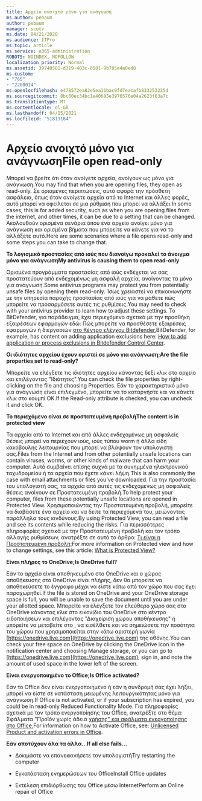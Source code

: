 ```yaml
---
title: Αρχείο ανοιχτό μόνο για ανάγνωση
ms.author: pebaum
author: pebaum
manager: scotv
ms.date: 04/21/2020
ms.audience: ITPro
ms.topic: article
ms.service: o365-administration
ROBOTS: NOINDEX, NOFOLLOW
localization_priority: Normal
ms.assetid: 39748581-d319-403c-8501-9b785e4a0ed8
ms.custom:
- "765"
- "2200014"
ms.openlocfilehash: e478572ea82e5ea11bac9fd7eacafb833253235d
ms.sourcegitcommit: 8bc60ec34bc1e40685e3976576e04a2623f63a7c
ms.translationtype: MT
ms.contentlocale: el-GR
ms.lasthandoff: 04/15/2021
ms.locfileid: "51813184"
---
```

# <a name="file-open-read-only"></a><span data-ttu-id="51d5c-102">Αρχείο ανοιχτό μόνο για ανάγνωση</span><span class="sxs-lookup"><span data-stu-id="51d5c-102">File open read-only</span></span>

<span data-ttu-id="51d5c-103">Μπορεί να βρείτε ότι όταν ανοίγετε αρχεία, ανοίγουν ως μόνο για ανάγνωση.</span><span class="sxs-lookup"><span data-stu-id="51d5c-103">You may find that when you are opening files, they open as read-only.</span></span> <span data-ttu-id="51d5c-104">Σε ορισμένες περιπτώσεις, αυτό αφορά την πρόσθετη ασφάλεια, όπως όταν ανοίγετε αρχεία από το Internet και άλλες φορές, αυτό μπορεί να οφείλεται σε μια ρύθμιση που μπορεί να αλλάξει.</span><span class="sxs-lookup"><span data-stu-id="51d5c-104">In some cases, this is for added security, such as when you are opening files from the internet, and other times, it can be due to a setting that can be changed.</span></span> <span data-ttu-id="51d5c-105">Ακολουθούν ορισμένα σενάρια όπου ένα αρχείο ανοίγει μόνο για ανάγνωση και ορισμένα βήματα που μπορείτε να κάνετε για να το αλλάξετε αυτό.</span><span class="sxs-lookup"><span data-stu-id="51d5c-105">Here are some scenarios where a file opens read-only and some steps you can take to change that.</span></span>
  
 <span data-ttu-id="51d5c-106">**Το λογισμικό προστασίας από ιούς που διανοίγω προκαλεί το άνοιγμα μόνο για ανάγνωση**</span><span class="sxs-lookup"><span data-stu-id="51d5c-106">**My antivirus is causing them to open read-only**</span></span>
  
<span data-ttu-id="51d5c-107">Ορισμένα προγράμματα προστασίας από ιούς ενδέχεται να σας προστατεύουν από ενδεχομένως μη ασφαλή αρχεία, ανοίγοντας τα μόνο για ανάγνωση.</span><span class="sxs-lookup"><span data-stu-id="51d5c-107">Some antivirus programs may protect you from potentially unsafe files by opening them read-only.</span></span> <span data-ttu-id="51d5c-108">Ίσως χρειαστεί να επικοινωνήστε με την υπηρεσία παροχής προστασίας από ιούς για να μάθετε πώς μπορείτε να προσαρμόσετε αυτές τις ρυθμίσεις.</span><span class="sxs-lookup"><span data-stu-id="51d5c-108">You may need to check with your antivirus provider to learn how to adjust these settings.</span></span> <span data-ttu-id="51d5c-109">Το BitDefender, για παράδειγμα, έχει περιεχόμενο σχετικά με την προσθήκη εξαιρέσεων εφαρμογών εδώ: Πώς μπορείτε να προσθέσετε εξαιρέσεις εφαρμογών ή διεργασιών [στο Κέντρο ελέγχου Bitdefender.](https://aka.ms/AA6098i)</span><span class="sxs-lookup"><span data-stu-id="51d5c-109">BitDefender, for example, has content on adding application exclusions here: [How to add application or process exclusions in Bitdefender Control Center](https://aka.ms/AA6098i).</span></span>
  
 <span data-ttu-id="51d5c-110">**Οι ιδιότητες αρχείου έχουν οριστεί σε μόνο για ανάγνωση;**</span><span class="sxs-lookup"><span data-stu-id="51d5c-110">**Are the file properties set to read-only?**</span></span>
  
<span data-ttu-id="51d5c-111">Μπορείτε να ελέγξετε τις ιδιότητες αρχείου κάνοντας δεξί κλικ στο αρχείο και επιλέγοντας "Ιδιότητες".</span><span class="sxs-lookup"><span data-stu-id="51d5c-111">You can check the file properties by right-clicking on the file and choosing Properties.</span></span> <span data-ttu-id="51d5c-112">Εάν το χαρακτηριστικό μόνο για ανάγνωση είναι επιλεγμένο, μπορείτε να το καταργήστε και να κάνετε κλικ στο κουμπί OK.</span><span class="sxs-lookup"><span data-stu-id="51d5c-112">If the Read-only attribute is checked, you can uncheck it and click OK.</span></span>
  
 <span data-ttu-id="51d5c-113">**Το περιεχόμενο είναι σε προστατευμένη προβολή**</span><span class="sxs-lookup"><span data-stu-id="51d5c-113">**The content is in protected view**</span></span>
  
<span data-ttu-id="51d5c-114">Τα αρχεία από το Internet και από άλλες ενδεχομένως μη ασφαλείς θέσεις μπορεί να περιέχουν ιούς, ιούς τύπου worm ή άλλα είδη κακόβουλης λειτουργίας που μπορεί να βλάψουν τον υπολογιστή σας.</span><span class="sxs-lookup"><span data-stu-id="51d5c-114">Files from the Internet and from other potentially unsafe locations can contain viruses, worms, or other kinds of malware that can harm your computer.</span></span> <span data-ttu-id="51d5c-115">Αυτό συμβαίνει επίσης συχνά με τα συνημμένα ηλεκτρονικού ταχυδρομείου ή τα αρχεία που έχετε κάνει λήψη.</span><span class="sxs-lookup"><span data-stu-id="51d5c-115">This is also commonly the case with email attachments or files you've downloaded.</span></span> <span data-ttu-id="51d5c-116">Για την προστασία του υπολογιστή σας, τα αρχεία από αυτές τις ενδεχομένως μη ασφαλείς θέσεις ανοίγουν σε Προστατευμένη προβολή.</span><span class="sxs-lookup"><span data-stu-id="51d5c-116">To help protect your computer, files from these potentially unsafe locations are opened in Protected View.</span></span> <span data-ttu-id="51d5c-117">Χρησιμοποιώντας την Προστατευμένη προβολή, μπορείτε να διαβάσετε ένα αρχείο και να δείτε τα περιεχόμενά του, μειώνοντας παράλληλα τους κινδύνους.</span><span class="sxs-lookup"><span data-stu-id="51d5c-117">By using Protected View, you can read a file and see its contents while reducing the risks.</span></span> <span data-ttu-id="51d5c-118">Για περισσότερες πληροφορίες σχετικά με την Προστατευμένη προβολή και τον τρόπο αλλαγής ρυθμίσεων, ανατρέξτε σε αυτό το άρθρο: [Τι είναι η Προστατευμένη προβολή;](https://support.office.com/article/d6f09ac7-e6b9-4495-8e43-2bbcdbcb6653)</span><span class="sxs-lookup"><span data-stu-id="51d5c-118">For more information on Protected view and how to change settings, see this article: [What is Protected View?](https://support.office.com/article/d6f09ac7-e6b9-4495-8e43-2bbcdbcb6653)</span></span>
  
 <span data-ttu-id="51d5c-119">**Είναι πλήρες το OneDrive;**</span><span class="sxs-lookup"><span data-stu-id="51d5c-119">**Is OneDrive full?**</span></span>
  
<span data-ttu-id="51d5c-120">Εάν το αρχείο είναι αποθηκευμένο στο OneDrive και ο χώρος αποθήκευσης στο OneDrive είναι πλήρης, δεν θα μπορείτε να αποθηκεύσετε το έγγραφο μέχρι να είστε κάτω από τον χώρο που σας έχει παραχωρηθεί.</span><span class="sxs-lookup"><span data-stu-id="51d5c-120">If the file is stored on OneDrive and your OneDrive storage space is full, you will be unable to save the document until you are under your allotted space.</span></span> <span data-ttu-id="51d5c-121">Μπορείτε να ελέγξετε τον ελεύθερο χώρο σας στο OneDrive κάνοντας κλικ στο εικονίδιο του OneDrive στο κέντρο ειδοποιήσεων και επιλέγοντας "Διαχείριση χώρου αποθήκευσης" ή μπορείτε να μεταβείτε στο , να εισέλθετε και να σημειώσετε την ποσότητα του χώρου που χρησιμοποιείται στην κάτω αριστερή γωνία [https://onedrive.live.com](https://onedrive.live.com) της οθόνης.</span><span class="sxs-lookup"><span data-stu-id="51d5c-121">You can check your free space on OneDrive by clicking the OneDrive icon in the notification center and choosing Manage storage, or you can go to [https://onedrive.live.com](https://onedrive.live.com), sign in, and note the amount of used space in the lower left of the screen.</span></span>
  
 <span data-ttu-id="51d5c-122">**Είναι ενεργοποιημένο το Office;**</span><span class="sxs-lookup"><span data-stu-id="51d5c-122">**Is Office activated?**</span></span>
  
<span data-ttu-id="51d5c-123">Εάν το Office δεν είναι ενεργοποιημένο ή εάν η συνδρομή σας έχει λήξει, μπορεί να είστε σε κατάσταση μειωμένης λειτουργικότητας μόνο για ανάγνωση.</span><span class="sxs-lookup"><span data-stu-id="51d5c-123">If Office is not activated, or if your subscription has expired, you could be in read-only Reduced Functionality Mode.</span></span> <span data-ttu-id="51d5c-124">Για πληροφορίες σχετικά με τον τρόπο ενεργοποίησης του Office, ανατρέξτε στο θέμα: Σφάλματα "Προϊόν χωρίς άδεια [χρήσης" και σφάλματα ενεργοποίησης στο Office.](https://support.office.com/article/0d23d3c0-c19c-4b2f-9845-5344fedc4380)</span><span class="sxs-lookup"><span data-stu-id="51d5c-124">For information on how to Activate Office, see: [Unlicensed Product and activation errors in Office](https://support.office.com/article/0d23d3c0-c19c-4b2f-9845-5344fedc4380).</span></span>
  
 <span data-ttu-id="51d5c-125">**Εάν αποτύχουν όλα τα άλλα...**</span><span class="sxs-lookup"><span data-stu-id="51d5c-125">**If all else fails...**</span></span>
  
- <span data-ttu-id="51d5c-126">Δοκιμάστε να επανεκκινήσετε τον υπολογιστή</span><span class="sxs-lookup"><span data-stu-id="51d5c-126">Try restarting the computer</span></span>
    
- <span data-ttu-id="51d5c-127">Εγκατάσταση ενημερώσεων του Office</span><span class="sxs-lookup"><span data-stu-id="51d5c-127">Install Office updates</span></span>
    
- <span data-ttu-id="51d5c-128">Εκτέλεση επιδιόρθωσης του Office μέσω Internet</span><span class="sxs-lookup"><span data-stu-id="51d5c-128">Perform an Online repair of Office</span></span>
    

